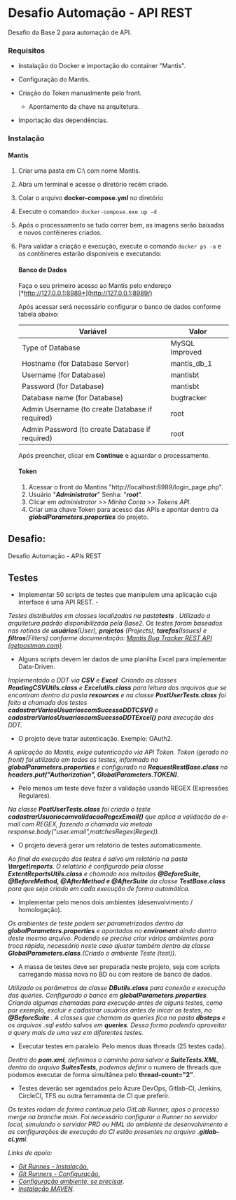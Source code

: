 # Desafio Automação - API REST

Desafio da Base 2 para automação de API.



### Requisitos

- Instalação do Docker e importação do container "Mantis".

- Configuração do Mantis.

- Criação do Token manualmente pelo front.

  - Apontamento da chave na arquitetura.

- Importação das dependências.

  

  

###  Instalação

#### 	Mantis

1. Criar uma pasta  em C:\ com nome Mantis.

2. Abra um terminal e acesse o diretório recém criado.

3. Colar o arquivo **docker-compose.yml** no diretório

4. Execute o comando> `docker-compose.exe up -d`

5. Após o processamento se tudo correr bem, as imagens serão baixadas e novos contêineres criados.

6. Para validar a criação e execução, execute o comando `docker ps -a` e os contêineres estarão disponíveis e executando:

   

   #### **Banco de Dados**

   Faça o seu primeiro acesso ao Mantis pelo endereço [*http://127.0.0.1:8989*](http://127.0.0.1:8989/)
   
   Após acessar será necessário configurar o banco de dados conforme tabela abaixo:
   
   | Variável                                        | Valor          |
   | ----------------------------------------------- | -------------- |
   | Type of Database                                | MySQL Improved |
   | Hostname (for Database Server)                  | mantis_db_1    |
   | Username (for Database)                         | mantisbt       |
   | Password (for Database)                         | mantisbt       |
   | Database name (for Database)                    | bugtracker     |
   | Admin Username (to create Database if required) | root           |
   | Admin Password (to create Database if required) | root           |
   
   Após preencher, clicar em **Continue** e aguardar o processamento.
   
   
   
   #### Token
   
   1.  Acessar o front do Mantins "http://localhost:8989/login_page.php".
   2. Usuário "***Administrator***" Senha: "***root***".
   3. Clicar em *administrator >> Minha Conta >> Tokens API*.
   4. Criar uma chave Token para acesso das APIs e apontar dentro da   ***globalParameters.properties*** do projeto.
   





## Desafio:

Desafio Automação - APIs REST

## Testes

- Implementar 50 scripts de testes que manipulem uma aplicação cuja interface é uma API REST.  -


*Testes distribuídos em classes localizadas na  pasta**tests** . Utilizado a arquitetura padrão disponibilizada pela Base2. Os testes foram baseados nas rotinas de  **usuários**(User),  **projetos** (Projects), **tarefas**(Issues) e **filtros**(Filters) conforme  documentação: [Mantis Bug Tracker REST API (getpostman.com)](https://documenter.getpostman.com/view/29959/mantis-bug-tracker-rest-api/7Lt6zkP#e91823cf-79bb-02bd-f1b1-5b9b3160ed1b)*.



- Alguns scripts devem ler dados de uma planilha Excel para implementar Data-Driven.


*Implementado o DDT via **CSV** e **Excel**. Criando as classes **ReadingCSVUtils.class** e **Excelutils.class** para leitura dos arquivos que se encontram dentro da pasta **resources** e na classe **PostUserTests.class**  foi feito a chamada dos testes **cadastrarVariosUsuarioscomSucessoDDTCSV()** e **cadastrarVariosUsuarioscomSucessoDDTExcel()** para execução dos DDT.*



- O projeto deve tratar autenticação. Exemplo: OAuth2.


*A aplicação do Mantis, exige autenticação via API Token. Token (gerado no front) foi utilizado em todos os testes, informado no **globalParameters.properties** e configurado no **RequestRestBase.class** no **headers.put("Authorization", GlobalParameters.TOKEN)***.



- Pelo menos um teste deve fazer a validação usando REGEX (Expressões Regulares).


*Na classe **PostUserTests.class** foi criado o teste **cadastrarUsuariocomvalidacaoRegexEmail()** que aplica a validação do e-mail com REGEX,  fazendo a chamada via metodo response.body("user.email",matchesRegex(Regex)).*



- O projeto deverá gerar um relatório de testes automaticamente.


*Ao final da execução dos testes é salvo um relatório na pasta **\target\reports**.  O relatório é configurado pela classe **ExtentReportsUtils.class**  e chamado nos métodos **@BeforeSuite, @BeforeMethod, @AfterMethod e @AfterSuite**  da classe **TestBase.class** para que seja criado em  cada execução de forma automática.*



- Implementar pelo menos dois ambientes (desenvolvimento / homologação).


*Os ambientes de teste podem ser parametrizados dentro da **globalParameters.properties** e apontados no **enviroment** ainda dentro deste mesmo arquivo. Podendo se preciso criar vários ambientes para troca rápida, necessário neste caso ajustar também dentro da classe **GlobalParameters.class**.(Criado o ambiente Teste (test)).*



- A massa de testes deve ser preparada neste projeto, seja com scripts carregando massa nova no BD ou com restore de banco de dados.


*Utilizado os parâmetros da classe **DButils.class** para conexão e execução das queries. Configurado o banco em **globalParameters.properties**. Criando algumas chamadas para execução antes de alguns testes, como por exemplo, excluir e cadastrar usuários antes de inicar os testes, no **@BeforeSuite** . A classes que chamam as queries fica na pasta **dbsteps** e os arquivos .sql estão salvos em **queries**.  Dessa forma podendo aproveitar a query mais de uma vez em diferentes testes.*



- Executar testes em paralelo. Pelo menos duas threads (25 testes cada).


*Dentro do **pom.xml**, definimos o caminho para salvar a **SuiteTests.XML**, dentro do arquivo **SuitesTests**, podemos definir* o numero de threads que podemos executar de forma simultânea pelo **thread-count="2"**.



- Testes deverão ser agendados pelo Azure DevOps, Gitlab-CI, Jenkins, CircleCI, TFS ou outra ferramenta de CI que preferir.

*Os testes rodam de forma continua pelo GitLab Runner, apos o processo merge na branche main. Foi necessário configurar o Runner  no servidor local, simulando o servidor PRD ou HML do ambiente de desenvolvimento e as configurações de execução do  CI estão presentes no arquivo **.gitlab-ci.ym**l.*

*Links de apoio:* 

- *[Git Runnes - Instalação.](https://docs.gitlab.com/runner/install/windows.html)*
- *[Git Runners - Configuração.](https://docs.gitlab.com/runner/register/index.html)*
- *[Configuração ambiente, se precisar](https://stackoverflow.com/questions/68050125/gitlab-runner-prepare-environment-failed-to-start-process-pwsh-in-windows).*
- *[Instalação MAVEN](http://luizricardo.org/2014/06/instalando-configurando-e-usando-o-maven-para-gerenciar-suas-dependencias-e-seus-projetos-java/).*

​	

